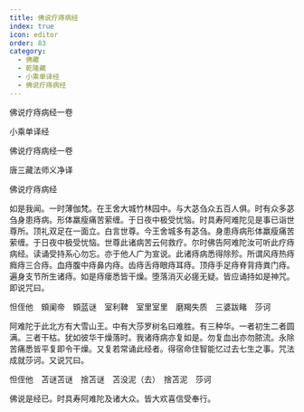 ```yaml
---
title: 佛说疗痔病经
index: true
icon: editor
order: 83
category:
  - 佛藏
  - 乾隆藏
  - 小乘单译经
  - 佛说疗痔病经
---
```


佛说疗痔病经一卷  

小乘单译经  

佛说疗痔病经一卷  

唐三藏法师义净译  

佛说疗痔病经  

如是我闻。一时薄伽梵。在王舍大城竹林园中。与大苾刍众五百人俱。时有众多苾刍身患痔病。形体羸瘦痛苦萦缠。于日夜中极受忧恼。时具寿阿难陀见是事已诣世尊所。顶礼双足在一面立。白言世尊。今王舍城多有苾刍。身患痔病形体羸瘦痛苦萦缠。于日夜中极受忧恼。世尊此诸病苦云何救疗。尔时佛告阿难陀汝可听此疗痔病经。读诵受持系心勿忘。亦于他人广为宣说。此诸痔病悉得除殄。所谓风痔热痔癊痔三合痔。血痔腹中痔鼻内痔。齿痔舌痔眼痔耳痔。顶痔手足痔脊背痔粪门痔。遍身支节所生诸痔。如是痔瘘悉皆干燥。堕落消灭必瘥无疑。皆应诵持如是神咒。即说咒曰。  

怛侄他　頞阑帝　頞蓝谜　室利鞞　室里室里　磨羯失质　三婆跋睹　莎诃  

阿难陀于此北方有大雪山王。中有大莎罗树名曰难胜。有三种华。一者初生二者圆满。三者干枯。犹如彼华干燥落时。我诸痔病亦复如是。勿复血出亦勿脓流。永除苦痛悉皆平复即令干燥。又复若常诵此经者。得宿命住智能忆过去七生之事。咒法成就莎诃。又说咒曰。  

怛侄他　苫谜苫谜　捨苫谜　苫没泥（去）　捨苫泥　莎诃  

佛说是经已。时具寿阿难陀及诸大众。皆大欢喜信受奉行。  
